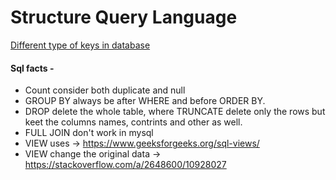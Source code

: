 # Structure Query Language  
[Different type of keys in database](https://www.guru99.com/dbms-keys.html#7)  
#### Sql facts -  
* Count consider both duplicate and null  
* GROUP BY always be after WHERE and before ORDER BY.  
* DROP delete the whole table, where TRUNCATE delete only the rows but keet the columns names, contrints and other as well.  
* FULL JOIN don't work in mysql  
* VIEW uses -> https://www.geeksforgeeks.org/sql-views/  
* VIEW change the original data -> https://stackoverflow.com/a/2648600/10928027

